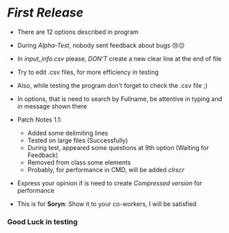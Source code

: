 # _First Release_ 

* There are 12 options described in program
* During _Alpha-Test_, nobody sent feedback about bugs 😢😔
* In _input_info.csv_ please, *DON'T* create a new clear line at the end of file
* Try to edit .csv files, for more efficiency in testing
* Also, while testing the program don't forget to check the .csv file ;)
* In options, that is need to search by Fullname, be attentive in typing and in message shown there
* Patch Notes 1.1:  

    * Added some delimiting lines
    * Tested on large files (Successfully)
    * During test, appeared some questions at 9th option (Waiting for Feedback)
    * Removed from class some elements
    * Probably, for performance in CMD, will be added _clrscr_

* Express your opinion if is need to create _Compressed version_ for performance
* This is for <b>Soryn</b>: Show it to your co-workers, I will be satisfied

### Good Luck in testing